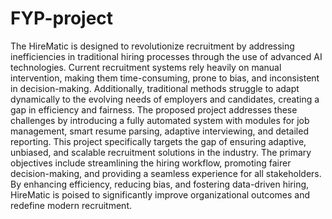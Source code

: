 # FYP-project
The HireMatic is designed to revolutionize recruitment by addressing inefficiencies in traditional hiring processes through the use of advanced AI technologies. Current recruitment systems rely heavily on manual intervention, making them time-consuming, prone to bias, and inconsistent in decision-making. Additionally, traditional methods struggle to adapt dynamically to the evolving needs of employers and candidates, creating a gap in efficiency and fairness. The proposed project addresses these challenges by introducing a fully automated system with modules for job management, smart resume parsing, adaptive interviewing, and detailed reporting. This project specifically targets the gap of ensuring adaptive, unbiased, and scalable recruitment solutions in the industry. The primary objectives include streamlining the hiring workflow, promoting fairer decision-making, and providing a seamless experience for all stakeholders. By enhancing efficiency, reducing bias, and fostering data-driven hiring, HireMatic is poised to significantly improve organizational outcomes and redefine modern recruitment.
